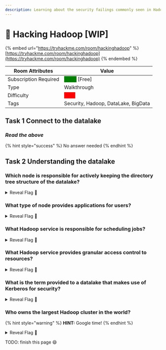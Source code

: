 ```yaml
---
description: Learning about the security failings commonly seen in Hadoop
---
```


# 🐘 Hacking Hadoop \[WIP]

{% embed url="https://tryhackme.com/room/hackinghadoop" %}
[https://tryhackme.com/room/hackinghadoop](https://tryhackme.com/room/hackinghadoop)
{% endembed %}

| Room Attributes       | Value                                                                   |
| --------------------- | ----------------------------------------------------------------------- |
| Subscription Required |  <mark style="color:green;background-color:green;">False</mark> \[Free] |
| Type                  | Walkthrough                                                             |
| Difficulty            |  <mark style="color:red;background-color:red;">Hard</mark>              |
| Tags                  | Security, Hadoop, DataLake, BigData                                     |

## Task 1 Connect to the datalake

### _Read the above_

{% hint style="success" %}
No answer needed
{% endhint %}

## Task 2 Understanding the datalake

### Which node is responsible for actively keeping the directory tree structure of the datalake?

<details>

<summary>Reveal Flag <span data-gb-custom-inline data-tag="emoji" data-code="1f6a9">🚩</span></summary>

:triangular\_flag\_on\_post:`n/a`

</details>

### What type of node provides applications for users?

<details>

<summary>Reveal Flag <span data-gb-custom-inline data-tag="emoji" data-code="1f6a9">🚩</span></summary>

:triangular\_flag\_on\_post:`n/a`

</details>

### What Hadoop service is responsible for scheduling jobs?

<details>

<summary>Reveal Flag <span data-gb-custom-inline data-tag="emoji" data-code="1f6a9">🚩</span></summary>

:triangular\_flag\_on\_post:`n/a`

</details>

### What Hadoop service provides granular access control to resources?

<details>

<summary>Reveal Flag <span data-gb-custom-inline data-tag="emoji" data-code="1f6a9">🚩</span></summary>

:triangular\_flag\_on\_post:`n/a`

</details>

### What is the term provided to a datalake that makes use of Kerberos for security?

<details>

<summary>Reveal Flag <span data-gb-custom-inline data-tag="emoji" data-code="1f6a9">🚩</span></summary>

:triangular\_flag\_on\_post:`n/a`

</details>

### Who owns the largest Hadoop cluster in the world?

{% hint style="warning" %}
**HINT:** Google time!
{% endhint %}

<details>

<summary>Reveal Flag <span data-gb-custom-inline data-tag="emoji" data-code="1f6a9">🚩</span></summary>

:triangular\_flag\_on\_post:`n/a`

</details>



TODO: finish this page :smile:



